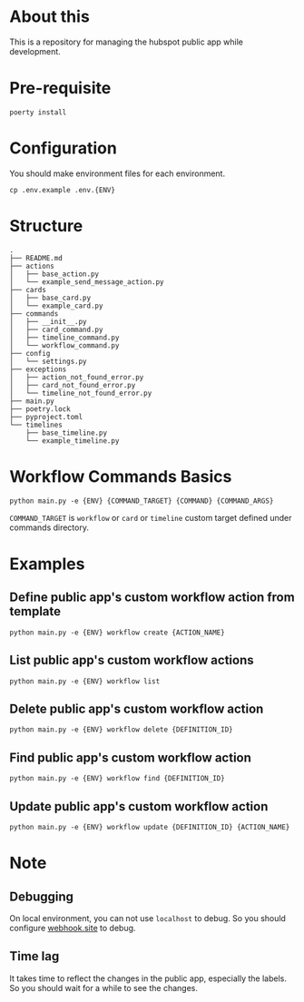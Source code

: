 # About this
This is a repository for managing the hubspot public app while development.

# Pre-requisite
```terminal
poerty install
```

# Configuration
You should make environment files for each environment.
```terminal
cp .env.example .env.{ENV}
```

# Structure
```terminal
.
├── README.md
├── actions
│   ├── base_action.py
│   └── example_send_message_action.py
├── cards
│   ├── base_card.py
│   └── example_card.py
├── commands
│   ├── __init__.py
│   ├── card_command.py
│   ├── timeline_command.py
│   └── workflow_command.py
├── config
│   └── settings.py
├── exceptions
│   ├── action_not_found_error.py
│   ├── card_not_found_error.py
│   └── timeline_not_found_error.py
├── main.py
├── poetry.lock
├── pyproject.toml
└── timelines
    ├── base_timeline.py
    └── example_timeline.py
```

# Workflow Commands Basics
```terminal
python main.py -e {ENV} {COMMAND_TARGET} {COMMAND} {COMMAND_ARGS}
```
`COMMAND_TARGET` is `workflow` or `card` or `timeline` custom target defined under commands directory.

# Examples

## Define public app's custom workflow action from template
```terminal
python main.py -e {ENV} workflow create {ACTION_NAME}
```

## List public app's custom workflow actions
```terminal
python main.py -e {ENV} workflow list
```

## Delete public app's custom workflow action
```terminal
python main.py -e {ENV} workflow delete {DEFINITION_ID}
```

## Find public app's custom workflow action
```terminal
python main.py -e {ENV} workflow find {DEFINITION_ID}
```

## Update public app's custom workflow action
```terminal
python main.py -e {ENV} workflow update {DEFINITION_ID} {ACTION_NAME}
```

# Note
## Debugging
On local environment, you can not use `localhost` to debug.
So you should configure [webhook.site](https://webhook.site/) to debug.

## Time lag
It takes time to reflect the changes in the public app, especially the labels.
So you should wait for a while to see the changes.